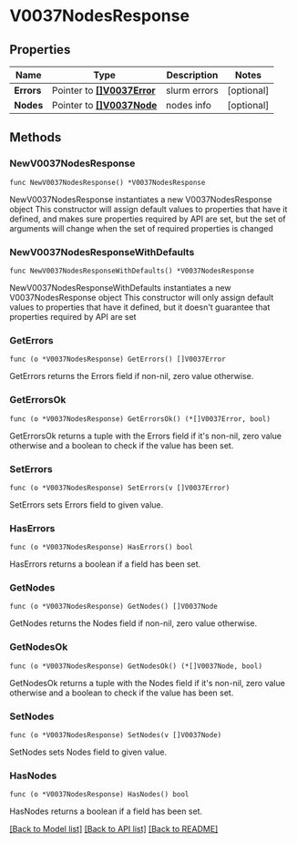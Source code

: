 # V0037NodesResponse

## Properties

Name | Type | Description | Notes
------------ | ------------- | ------------- | -------------
**Errors** | Pointer to [**[]V0037Error**](V0037Error.md) | slurm errors | [optional] 
**Nodes** | Pointer to [**[]V0037Node**](V0037Node.md) | nodes info | [optional] 

## Methods

### NewV0037NodesResponse

`func NewV0037NodesResponse() *V0037NodesResponse`

NewV0037NodesResponse instantiates a new V0037NodesResponse object
This constructor will assign default values to properties that have it defined,
and makes sure properties required by API are set, but the set of arguments
will change when the set of required properties is changed

### NewV0037NodesResponseWithDefaults

`func NewV0037NodesResponseWithDefaults() *V0037NodesResponse`

NewV0037NodesResponseWithDefaults instantiates a new V0037NodesResponse object
This constructor will only assign default values to properties that have it defined,
but it doesn't guarantee that properties required by API are set

### GetErrors

`func (o *V0037NodesResponse) GetErrors() []V0037Error`

GetErrors returns the Errors field if non-nil, zero value otherwise.

### GetErrorsOk

`func (o *V0037NodesResponse) GetErrorsOk() (*[]V0037Error, bool)`

GetErrorsOk returns a tuple with the Errors field if it's non-nil, zero value otherwise
and a boolean to check if the value has been set.

### SetErrors

`func (o *V0037NodesResponse) SetErrors(v []V0037Error)`

SetErrors sets Errors field to given value.

### HasErrors

`func (o *V0037NodesResponse) HasErrors() bool`

HasErrors returns a boolean if a field has been set.

### GetNodes

`func (o *V0037NodesResponse) GetNodes() []V0037Node`

GetNodes returns the Nodes field if non-nil, zero value otherwise.

### GetNodesOk

`func (o *V0037NodesResponse) GetNodesOk() (*[]V0037Node, bool)`

GetNodesOk returns a tuple with the Nodes field if it's non-nil, zero value otherwise
and a boolean to check if the value has been set.

### SetNodes

`func (o *V0037NodesResponse) SetNodes(v []V0037Node)`

SetNodes sets Nodes field to given value.

### HasNodes

`func (o *V0037NodesResponse) HasNodes() bool`

HasNodes returns a boolean if a field has been set.


[[Back to Model list]](../README.md#documentation-for-models) [[Back to API list]](../README.md#documentation-for-api-endpoints) [[Back to README]](../README.md)


